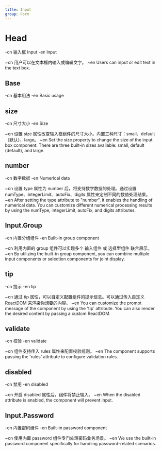 ```yaml
---
title: Input
group: Form
---
```


# Head

-cn 输入框 Input
-en Input

~cn 用户可以在文本框内输入或编辑文字。
~en Users can input or edit text in the text box.

## Base

-cn 基本用法
-en Basic usage

<code src="./__example__/s-001-base.tsx"></code>

## size

-cn 尺寸大小
-en Size

~cn 设置 size 属性改变输入框组件的尺寸大小。内置三种尺寸：small、default（默认）、large。
~en Set the size property to change the size of the input box component. There are three built-in sizes available: small, default (default), and large.

<code src="./__example__/s-002-size.tsx"></code>

## number

-cn 数字数据
-en Numerical data

~cn 设置 type 属性为 number 后，将支持数字数据的处理。通过设置 numType、integerLimit、autoFix、digits 属性来定制不同的数值处理结果。
~en After setting the type attribute to "number", it enables the handling of numerical data. You can customize different numerical processing results by using the numType, integerLimit, autoFix, and digits attributes.

<code src="./__example__/s-003-number.tsx"></code>

## Input.Group

-cn 内置分组组件
-en Built-in group component

~cn 利用内置的 group 组件可以实现多个 输入组件 或 选择型组件 联合展示。
~en By utilizing the built-in group component, you can combine multiple input components or selection components for joint display.

<code src="./__example__/s-004-group.tsx"></code>

## tip

-cn 提示
-en tip

~cn 通过 tip 属性，可以自定义配置组件的提示信息。可以通过传入自定义 ReactDOM 来渲染你想要的内容。
~en You can customize the prompt message of the component by using the 'tip' attribute. You can also render the desired content by passing a custom ReactDOM.

<code src="./__example__/s-005-tip.tsx"></code>

## validate

-cn 校验
-en validate

~cn 组件支持传入 rules 属性来配置校验规则。
~en The component supports passing the 'rules' attribute to configure validation rules.

<code src="./__example__/s-006-validate.tsx"></code>

## disabled

-cn 禁用
-en disabled

~cn 开启 disabled 属性后，组件将禁止输入。
~en When the disabled attribute is enabled, the component will prevent input.

<code src="./__example__/s-007-disabled.tsx"></code>

## Input.Password

-cn 内置密码组件
-en Built-in password component

~cn 使用内置 password 组件专门处理密码业务场景。
~en We use the built-in password component specifically for handling password-related scenarios.

<code src="./__example__/s-008-password.tsx"></code>

